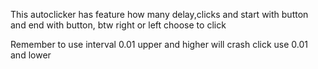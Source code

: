 This autoclicker has feature how many delay,clicks and start with button and end with button, btw right or left choose to click

Remember to use interval 0.01 upper and higher will crash click use 0.01 and lower

